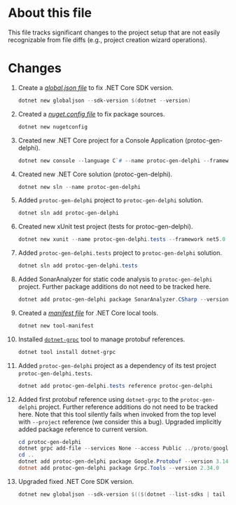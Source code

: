 # About this file
This file tracks significant changes to the project setup that are not easily recognizable from file diffs (e.g., project creation wizard operations).

# Changes
1. Create a *[global.json file](https://docs.microsoft.com/en-us/dotnet/core/tools/global-json?tabs=netcore3x)* to fix .NET Core SDK version.

    ```powershell
    dotnet new globaljson --sdk-version $(dotnet --version)
    ```

2. Created a *[nuget.config file](https://docs.microsoft.com/en-us/nuget/reference/nuget-config-file)* to fix package sources.

    ```powershell
    dotnet new nugetconfig
    ```

3. Created new .NET Core project for a Console Application (protoc-gen-delphi).

    ```powershell
    dotnet new console --language C`# --name protoc-gen-delphi --framework net5.0 --langVersion 9.0 --output protoc-gen-delphi
    ```

4. Created new .NET Core solution (protoc-gen-delphi).

    ```powershell
    dotnet new sln --name protoc-gen-delphi
    ```

5. Added `protoc-gen-delphi` project to `protoc-gen-delphi` solution.

    ```powershell
    dotnet sln add protoc-gen-delphi
    ```

6. Created new xUnit test project (tests for protoc-gen-delphi).

    ```powershell
    dotnet new xunit --name protoc-gen-delphi.tests --framework net5.0 --output protoc-gen-delphi.tests
    ```

7. Added `protoc-gen-delphi.tests` project to `protoc-gen-delphi` solution.

    ```powershell
    dotnet sln add protoc-gen-delphi.tests
    ```

8. Added SonarAnalyzer for static code analysis to `protoc-gen-delphi` project. Further package additions do not need to be tracked here.

    ```powershell
    dotnet add protoc-gen-delphi package SonarAnalyzer.CSharp --version 8.15.0.24505
    ```

9. Created a *[manifest file](https://docs.microsoft.com/en-us/dotnet/core/tools/local-tools-how-to-use)* for .NET Core local tools.

    ```powershell
    dotnet new tool-manifest
    ```

10. Installed [`dotnet-grpc`](https://docs.microsoft.com/en-us/aspnet/core/grpc/dotnet-grpc?view=aspnetcore-5.0) tool to manage protobuf references.

    ```powershell
    dotnet tool install dotnet-grpc
    ```

11. Added `protoc-gen-delphi` project as a dependency of its test project `protoc-gen-delphi.tests`.

    ```powershell
    dotnet add protoc-gen-delphi.tests reference protoc-gen-delphi
    ```

12. Added first protobuf reference using `dotnet-grpc` to the `protoc-gen-delphi` project. Further reference additions do not need to be tracked here. Note that this tool silently fails when invoked from the top level with `--project` reference (we consider this a bug). Upgraded implicitly added package reference to current version.

    ```powershell
    cd protoc-gen-delphi
    dotnet grpc add-file --services None --access Public ../proto/google/protobuf/compiler/plugin.proto
    cd ..
    dotnet add protoc-gen-delphi package Google.Protobuf --version 3.14.0
    dotnet add protoc-gen-delphi package Grpc.Tools --version 2.34.0
    ```

13. Upgraded fixed .NET Core SDK version.

    ```powershell
    dotnet new globaljson --sdk-version $(($(dotnet --list-sdks | tail -1) -split ' ')[0]) --force
    ```

